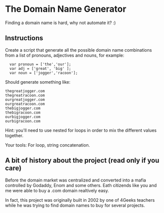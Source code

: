 # The Domain Name Generator

Finding a domain name is hard, why not automate it? :)

## Instructions

Create a script that generate all the possible domain name combinations
from a list of pronouns, adjectives and nouns, for example:

```
  var pronoun = ['the','our'];
  var adj = ['great', 'big' ];
  var noun = ['jogger','racoon'];
```

Should generate something like:

```
thegreatjogger.com
thegreatracoon.com
ourgreatjogger.com
ourgreatracoon.com
thebigjogger.com
thebigracoon.com
ourbigjogger.com
ourbigracoon.com
```

Hint: you'll need to use nested for loops in order to mix the different values together.

Your tools: For loop, string concatenation.

## A bit of history about the project (read only if you care)

Before the domain market was centralized and converted into a mafia 
controlled by Godaddy, Enom and some others. Eath citizends like you and me 
were able to buy a .com domain realtively easy. 

In fact, this project was originally built in 2002 by one of 4Geeks teachers 
while he was trying to find domain names to buy for several projects.

